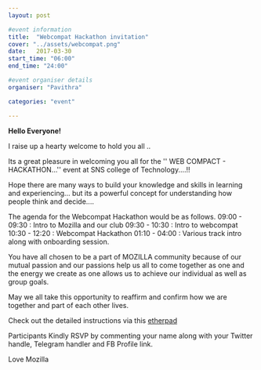 ```yaml
---
layout: post

#event information
title:  "Webcompat Hackathon invitation"
cover: "../assets/webcompat.png"
date:   2017-03-30
start_time: "06:00"
end_time: "24:00"

#event organiser details
organiser: "Pavithra"

categories: "event"

---
```


**Hello Everyone!**

I raise up a hearty welcome to hold you all .. 

Its a great pleasure in welcoming you all for the '' WEB COMPACT - HACKATHON...''  event at SNS college of Technology....!!

Hope there are many ways to build your knowledge and skills in learning and experiencing... but its a powerful concept for understanding how people think and decide....

The agenda for the Webcompat Hackathon would be as follows.
09:00 - 09:30 : Intro to Mozilla and our club 
09:30 - 10:30 : Intro to webcompat
10:30 - 12:20 : Webcompat Hackathon
01:10 - 04:00 : Various track intro along with onboarding session. 

You have all chosen to be a part of MOZILLA  community because of our mutual passion and our passions help us all to come together as one and the energy we create as one allows us to achieve our individual as well as group goals.

May we all take this opportunity to reaffirm and confirm how we are together and part of each other lives.

 Check out the detailed instructions via this [etherpad](https://public.etherpad-mozilla.org/p/SNSCT_Webcompat_Hackathon_2017-03-30)

Participants Kindly RSVP by commenting your name along with your Twitter handle, Telegram handler and FB Profile link.

Love Mozilla
